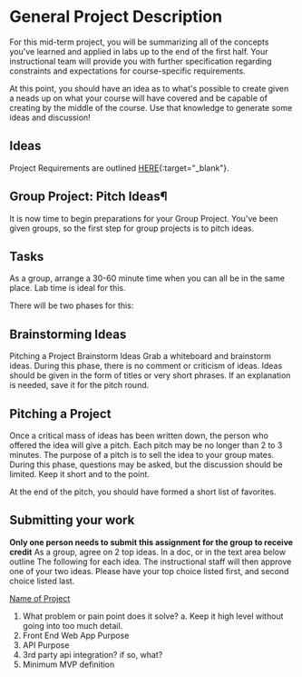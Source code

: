 # General Project Description

For this mid-term project, you will be summarizing all of the concepts you've learned and applied in labs up to the end of the first half. Your instructional team will provide you with further specification regarding constraints and expectations for course-specific requirements. 

At this point, you should have an idea as to what's possible to create given a neads up on what your course will have covered and be capable of creating by the middle of the course. Use that knowledge to generate some ideas and discussion!

## Ideas

Project Requirements are outlined [HERE](ProjReqs.md){:target="_blank"}.


## Group Project: Pitch Ideas¶
It is now time to begin preparations for your Group Project. You've been given groups, so the first step for group projects is to pitch ideas.

## Tasks
As a group, arrange a 30-60 minute time when you can all be in the same place. Lab time is ideal for this.

There will be two phases for this:

## Brainstorming Ideas
Pitching a Project
Brainstorm Ideas
Grab a whiteboard and brainstorm ideas. During this phase, there is no comment or criticism of ideas. Ideas should be given in the form of titles or very short phrases. If an explanation is needed, save it for the pitch round.

## Pitching a Project
Once a critical mass of ideas has been written down, the person who offered the idea will give a pitch. Each pitch may be no longer than 2 to 3 minutes. The purpose of a pitch is to sell the idea to your group mates. During this phase, questions may be asked, but the discussion should be limited. Keep it short and to the point.

At the end of the pitch, you should have formed a short list of favorites.


## Submitting your work
**Only one person needs to submit this assignment for the group to receive credit**
As a group, agree on 2 top ideas. In a doc, or in the text area below outline 
The following for each idea. The instructional staff will then approve one of your two ideas.
Please have your top choice listed first, and second choice listed last. 

<u>Name of Project</u>
1. What problem or pain point does it solve?
   a. Keep it high level without going into too much detail. 
2. Front End Web App Purpose
3. API Purpose
4. 3rd party api integration? if so, what?
5. Minimum MVP definition 
